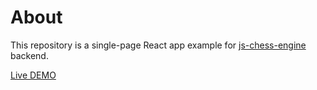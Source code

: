 # About
This repository is a single-page React app example for [js-chess-engine](https://github.com/josefjadrny/js-chess-engine) backend.

[Live DEMO](http://chess.josefjadrny.info)

